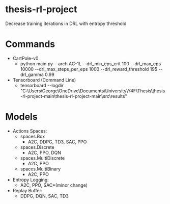 # thesis-rl-project
Decrease training iterations in DRL with entropy threshold

# Commands
 - CartPole-v0
     - python main.py --arch AC-1L --drl_min_eps_crit 100 --drl_max_eps 10000 --drl_max_steps_per_eps 1000 --drl_reward_threshold 195 --drl_gamma 0.99
 - Tensorboard (Command Line)
     - tensorboard --logdir "C:\Users\George\OneDrive\Documents\University\Y4F\Thesis\thesis-rl-project-main\thesis-rl-project-main\src\results"

# Models
 - Actions Spaces:
     - spaces.Box
         - A2C, DDPG, TD3, SAC, PPO
     - spaces.Discrete
         - A2C, PPO, DQN
     - spaces.MultiDiscrete
         - A2C, PPO
     - spaces.MultiBinary
         - A2C, PPO
 - Entropy Logging:
     - A2C, PPO, SAC*(minor change)
 - Replay Buffer:
     - DDPG, DQN, SAC, TD3